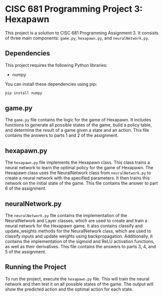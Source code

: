 # CISC 681 Programming Project 3: Hexapawn

This project is a solution to CISC 681 Programming Assignment 3. It consists of three main components: `game.py`, `hexapawn.py`, and `neuralNetwork.py`.

## Dependencies

This project requires the following Python libraries:

- numpy

You can install these dependencies using pip:

```bash
pip install numpy
```
## game.py

The `game.py` file contains the logic for the game of Hexapawn. It includes functions to generate all possible states of the game, build a policy table, and determine the result of a game given a state and an action. This file contains the answers to parts 1 and 2 of the assignment.

## hexapawn.py

The `hexapawn.py` file implements the Hexapawn class. This class trains a neural network to learn the optimal policy for the game of Hexapawn. The Hexapawn class uses the NeuralNetwork class from `neuralNetwork.py` to create a neural network with the specified parameters. It then trains this network on the initial state of the game. This file contains the answer to part 6 of the assignment.

## neuralNetwork.py

The `neuralNetwork.py` file contains the implementation of the NeuralNetwork and Layer classes, which are used to create and train a neural network for the Hexapawn game. It also contains classify and update_weights methods for the NeuralNetwork class, which are used to classify inputs and update weights using backpropagation. Additionally, it contains the implementation of the sigmoid and ReLU activation functions, as well as their derivatives. This file contains the answers to parts 3, 4, and 5 of the assignment.

## Running the Project

To run the project, execute the `hexapawn.py` file. This will train the neural network and then test it on all possible states of the game. The output will show the predicted action and the optimal action for each state.